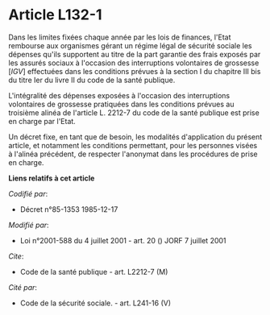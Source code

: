 # Article L132-1

Dans les limites fixées chaque année   par les lois de finances, l'Etat rembourse aux organismes gérant un régime légal de
sécurité sociale les dépenses qu'ils supportent au titre de la part garantie des frais exposés par les assurés sociaux à
l'occasion des interruptions volontaires de grossesse [*IGV*] effectuées dans les conditions prévues à la section I du
chapitre III bis du titre Ier du livre II du code de la santé publique. 

L'intégralité des dépenses exposées à l'occasion des interruptions volontaires de grossesse pratiquées dans les conditions
prévues au troisième alinéa de l'article L. 2212-7 du code de la santé publique est prise en charge par l'Etat. 

Un décret fixe, en tant que de besoin, les modalités d'application du présent article, et notamment les conditions
permettant, pour les personnes visées à l'alinéa précédent, de respecter l'anonymat dans les procédures de prise en charge.

**Liens relatifs à cet article**

_Codifié par_:

  - Décret n°85-1353 1985-12-17

_Modifié par_:

  - Loi n°2001-588 du 4 juillet 2001 - art. 20 () JORF 7 juillet 2001

_Cite_:

  - Code de la santé publique - art. L2212-7 (M)

_Cité par_:

  - Code de la sécurité sociale. - art. L241-16 (V)

